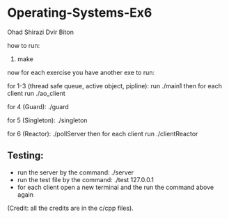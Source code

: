 # Operating-Systems-Ex6

Ohad Shirazi
Dvir Biton

how to run:

1. make

now for each exercise you have another exe to run:

for 1-3 (thread safe queue, active object, pipline):
run ./main1 
then for each client run ./ao_client

for 4 (Guard):
./guard

for 5 (Singleton):
./singleton

for 6 (Reactor):
./pollServer
then for each client run ./clientReactor

## Testing:

* run the server by the command: ./server
* run the test file by the command: ./test 127.0.0.1
* for each client open a new terminal and the run the command above again

(Credit: all the credits are in the c/cpp files).
